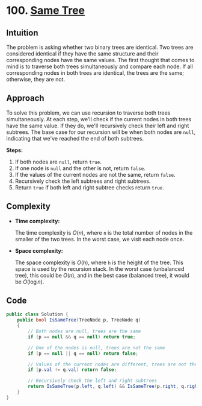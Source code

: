 # 100. [Same Tree](https://leetcode.com/problems/same-tree)

## Intuition

The problem is asking whether two binary trees are identical. Two trees are considered identical if they have the same structure and their corresponding nodes have the same values. The first thought that comes to mind is to traverse both trees simultaneously and compare each node. If all corresponding nodes in both trees are identical, the trees are the same; otherwise, they are not.

## Approach

To solve this problem, we can use recursion to traverse both trees simultaneously. At each step, we'll check if the current nodes in both trees have the same value. If they do, we'll recursively check their left and right subtrees. The base case for our recursion will be when both nodes are `null`, indicating that we've reached the end of both subtrees.

**Steps:**

1. If both nodes are `null`, return `true`.
2. If one node is `null` and the other is not, return `false`.
3. If the values of the current nodes are not the same, return `false`.
4. Recursively check the left subtrees and right subtrees.
5. Return `true` if both left and right subtree checks return `true`.

## Complexity

- **Time complexity:**

    The time complexity is $O(n)$, where `n` is the total number of nodes in the smaller of the two trees. In the worst case, we visit each node once.

- **Space complexity:**

    The space complexity is $O(h)$, where `h` is the height of the tree. This space is used by the recursion stack. In the worst case (unbalanced tree), this could be $O(n)$, and in the best case (balanced tree), it would be $O(\log n)$.

## Code

```csharp
public class Solution {
    public bool IsSameTree(TreeNode p, TreeNode q)
    {
        // Both nodes are null, trees are the same
        if (p == null && q == null) return true;

        // One of the nodes is null, trees are not the same
        if (p == null || q == null) return false;

        // Values of the current nodes are different, trees are not the same
        if (p.val != q.val) return false;

        // Recursively check the left and right subtrees
        return IsSameTree(p.left, q.left) && IsSameTree(p.right, q.right);
    }
}
```
